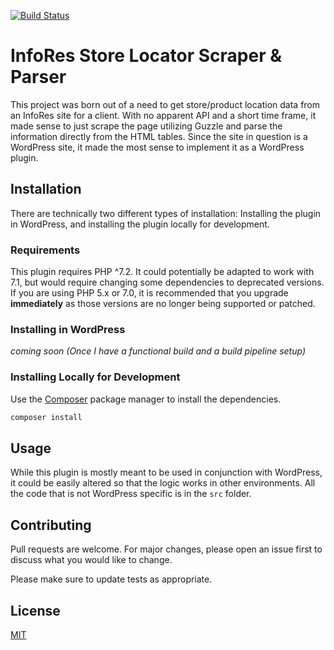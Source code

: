 [![Build Status](https://travis-ci.org/blhylton/infores-store-locator-plugin.svg?branch=master)](https://travis-ci.org/blhylton/infores-store-locator-plugin)

# InfoRes Store Locator Scraper & Parser

This project was born out of a need to get store/product location data from an InfoRes site for a client. With no 
apparent API and a short time frame, it made sense to just scrape the page utilizing Guzzle and parse the information
directly from the HTML tables. Since the site in question is a WordPress site, it made the most sense to implement it as
a WordPress plugin.

## Installation

There are technically two different types of installation: Installing the plugin in WordPress, and installing the plugin
locally for development.

### Requirements

This plugin requires PHP ^7.2. It could potentially be adapted to work with 7.1, but would require changing some
dependencies to deprecated versions. If you are using PHP 5.x or 7.0, it is recommended that you upgrade **immediately**
as those versions are no longer being supported or patched.

### Installing in WordPress

*coming soon (Once I have a functional build and a build pipeline setup)*

### Installing Locally for Development

Use the [Composer](https://getcomposer.org/) package manager to install the dependencies.

```bash
composer install
```

## Usage

While this plugin is mostly meant to be used in conjunction with WordPress, it could be easily altered so that the logic
works in other environments. All the code that is not WordPress specific is in the `src` folder.

## Contributing
Pull requests are welcome. For major changes, please open an issue first to discuss what you would like to change.

Please make sure to update tests as appropriate.

## License
[MIT](https://choosealicense.com/licenses/mit/)